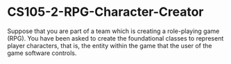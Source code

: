 # CS105-2-RPG-Character-Creator
Suppose that you are part of a team which is creating a role-playing game (RPG). You have  been asked to create the foundational classes to represent player characters, that is, the  entity within the game that the user of the game software controls.

